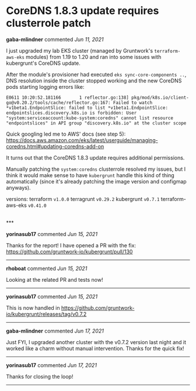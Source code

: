 # CoreDNS 1.8.3 update requires clusterrole patch

**gaba-mlindner** commented *Jun 11, 2021*

I just upgraded my lab EKS cluster (managed by Gruntwork's `terraform-aws-eks` modules) from 1.19 to 1.20 and ran into some issues with kubergrunt's CoreDNS update.

After the module's provisioner had executed `eks sync-core-components ..`, DNS resolution inside the cluster stopped working and the new CoreDNS pods starting logging errors like:
```
E0611 10:20:52.181166       1 reflector.go:138] pkg/mod/k8s.io/client-go@v0.20.2/tools/cache/reflector.go:167: Failed to watch *v1beta1.EndpointSlice: failed to list *v1beta1.EndpointSlice: endpointslices.discovery.k8s.io is forbidden: User "system:serviceaccount:kube-system:coredns" cannot list resource "endpointslices" in API group "discovery.k8s.io" at the cluster scope
```

Quick googling led me to AWS' docs (see step 5):
https://docs.aws.amazon.com/eks/latest/userguide/managing-coredns.html#updating-coredns-add-on

It turns out that the CoreDNS 1.8.3 update requires additional permissions.

Manually patching the `system:coredns` clusterrole resolved my issues, but I think it would make sense to have `kubergrunt` handle this kind of thing automatically (since it's already patching the image version and configmap anyways).

versions:
terraform `v1.0.0`
terragrunt `v0.29.2`
kubergrunt `v0.7.1`
terraform-aws-eks `v0.41.0`

<br />
***


**yorinasub17** commented *Jun 15, 2021*

Thanks for the report! I have opened a PR with the fix: https://github.com/gruntwork-io/kubergrunt/pull/130
***

**rhoboat** commented *Jun 15, 2021*

Looking at the related PR and tests now!
***

**yorinasub17** commented *Jun 15, 2021*

This is now handled in https://github.com/gruntwork-io/kubergrunt/releases/tag/v0.7.2
***

**gaba-mlindner** commented *Jun 17, 2021*

Just FYI, I upgraded another cluster with the v0.7.2 version last night and it worked like a charm without manual intervention. Thanks for the quick fix!
***

**yorinasub17** commented *Jun 17, 2021*

Thanks for closing the loop!
***

